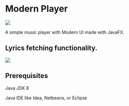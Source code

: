 # Modern Player

![](http://i67.tinypic.com/29fwoch.jpg)

A simple music player with Modern UI made with JavaFX.

## Lyrics fetching functionality.

![](http://i66.tinypic.com/zxk2kw.png)

## Prerequisites

Java JDK 8

Java IDE like Idea, Netbeans, or Eclipse

